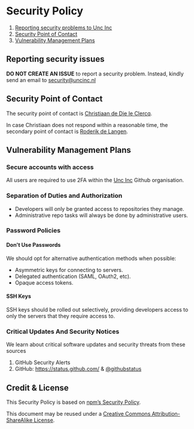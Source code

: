 # Security Policy

1. [Reporting security problems to Unc Inc](#reporting)
2. [Security Point of Contact](#contact)
3. [Vulnerability Management Plans](#vulnerability-management)

<a name="reporting"></a>
## Reporting security issues

**DO NOT CREATE AN ISSUE** to report a security problem. Instead, kindly send an email to security@uncinc.nl

<a name="contact"></a>
## Security Point of Contact

The security point of contact is [Christiaan de Die le Clercq](https://github.com/techwolf12). 

In case Christiaan does not respond within a reasonable time, the secondary point
of contact is [Roderik de Langen](https://github.com/raro). 

<a name="vulnerability-management"></a>
## Vulnerability Management Plans


### Secure accounts with access

All users are required to use 2FA within the [Unc Inc](https://github.com/uncinc) Github organisation.

### Separation of Duties and Authorization
* Developers will only be granted access to repositories they manage.
* Administrative repo tasks will always be done by administrative users.

### Password Policies


#### Don't Use Passwords

We should opt for alternative authentication methods when possible:

* Asymmetric keys for connecting to servers.
* Delegated authentication (SAML, OAuth2, etc).
* Opaque access tokens.

#### SSH Keys

SSH keys should be rolled out selectively, providing developers access to only the servers that they require access to.


### Critical Updates And Security Notices

We learn about critical software updates and security threats from these sources

1. GitHub Security Alerts
2. GitHub: https://status.github.com/ & [@githubstatus](https://twitter.com/githubstatus)


## Credit & License

This Security Policy is based on [npm’s Security Policy](https://www.npmjs.com/policies/security).


This document may be reused under a [Creative Commons Attribution-ShareAlike License](https://creativecommons.org/licenses/by-sa/4.0/).
